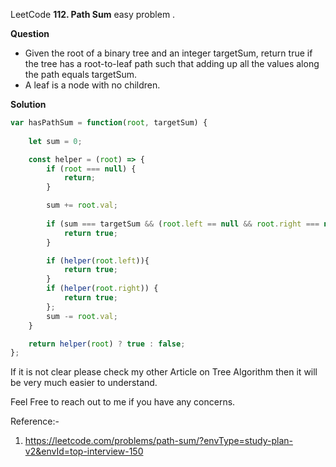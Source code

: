 LeetCode **112. Path Sum** easy problem .


**Question**

- Given the root of a binary tree and an integer targetSum, return true if the tree has a root-to-leaf path such that adding up all the values along the path equals targetSum.
- A leaf is a node with no children.

**Solution**

```javascript
var hasPathSum = function(root, targetSum) {
    
    let sum = 0;

    const helper = (root) => {
        if (root === null) {
            return;
        }

        sum += root.val;
        
        if (sum === targetSum && (root.left == null && root.right === null)) {
            return true;
        }

        if (helper(root.left)){
            return true;
        }
        if (helper(root.right)) {
            return true;
        };
        sum -= root.val;
    }

    return helper(root) ? true : false;
};
```

If it is not clear please check my other Article on Tree Algorithm then it will be very much easier to understand.


Feel Free to reach out to me if you have any concerns.

Reference:- 

1. https://leetcode.com/problems/path-sum/?envType=study-plan-v2&envId=top-interview-150
